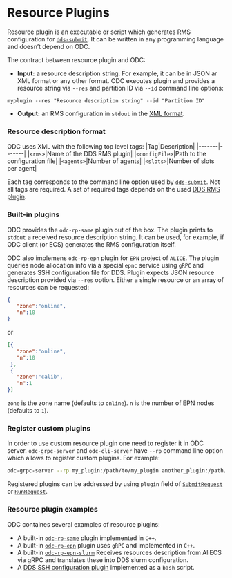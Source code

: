 # Resource Plugins

Resource plugin is an executable or script which generates RMS configuration for [`dds-submit`](http://dds.gsi.de/doc/nightly/dds-submit.html). It can be written in any programming language and doesn’t depend on ODC.

The contract between resource plugin and ODC:
 * **Input:** a resource description string. For example, it can be in JSON ar XML format or any other format. ODC executes plugin and provides a resource string via `--res` and partition ID via `--id` command line options:
```
myplugin --res "Resource description string" --id "Partition ID"
```
 * **Output:** an RMS configuration in `stdout` in the [XML format](rp.md#resource-description-format). 

### Resource description format
ODC uses XML with the following top level tags:
|Tag|Description|
|-------|-------|
|`<rms>`|Name of the DDS RMS plugin|
|`<configFile>`|Path to the configuration file|
|`<agents>`|Number of agents|
|`<slots>`|Number of slots per agent|

Each tag corresponds to the command line option used by [`dds-submit`](http://dds.gsi.de/doc/nightly/dds-submit.html). Not all tags are required. A set of required tags depends on the used [DDS RMS plugin](http://dds.gsi.de/doc/nightly/RMS-plugins.html).

### Built-in plugins

ODC provides the `odc-rp-same` plugin out of the box. The plugin prints to `stdout` a received resource description string. It can be used, for example, if ODC client (or ECS) generates the RMS configuration itself.

ODC also implemens `odc-rp-epn` plugin for `EPN` project of `ALICE`. The plugin queries node allocation info via a special `epnc` service using `gRPC` and generates SSH configuration file for DDS. Plugin expects JSON resource description provided via `--res` option. Either a single resource or an array of resources can be requested:
```JSON
{
   "zone":"online",
   "n":10
}
```
or
```JSON
[{
   "zone":"online",
   "n":10
 },
 {
   "zone":"calib",
   "n":1
}]
```
`zone` is the zone name (defaults to `online`). `n` is the number of EPN nodes (defaults to `1`).

### Register custom plugins

In order to use custom resource plugin one need to register it in ODC server. `odc-grpc-server` and `odc-cli-server` have `--rp` command line option which allows to register custom plugins. For example:
```bash
odc-grpc-server --rp my_plugin:/path/to/my_plugin another_plugin:/path/to/another_plugin
```
Registered plugins can be addressed by using `plugin` field of [`SubmitRequest`](grpc-proto/odc.proto) or [`RunRequest`](grpc-proto/odc.proto).

### Resource plugin examples

ODC containes several examples of resource plugins:
 * A built-in [`odc-rp-same`](../plugins/rp-same/odc-rp-same.cpp) plugin implemented in `C++`.
 * A built-in [`odc-rp-epn`](../plugins/rp-epn/) plugin uses `gRPC` and implemented in `C++`.
 * A built-in [`odc-rp-epn-slurm`](../plugins/rp-epn-slurm/) Receives resources description from AliECS via gRPC and translates these into DDS slurm configuration.
 * A [DDS SSH configuration plugin](../examples/odc-rp-example.sh) implemented as a `bash` script.
